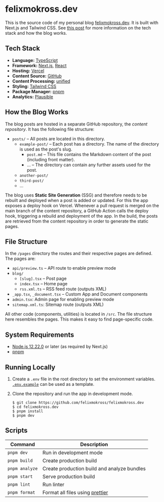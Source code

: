 # felixmokross.dev

This is the source code of my personal blog
[felixmokross.dev](https://felixmokross.dev). It is built with Next.js and
Tailwind CSS. See
[this post](https://www.felixmokross.dev/blog/build-nextjs-blog) for more
information on the tech stack and how the blog works.

## Tech Stack

- **Language:** [TypeScript](https://www.typescriptlang.org)
- **Framework:** [Next.js](https://nextjs.org), [React](https://reactjs.org)
- **Hosting:** [Vercel](https://vercel.com/dashboard)
- **Content Source:** [GitHub](https://github.com)
- **Content Processing:** [unified](https://unifiedjs.com)
- **Styling:** [Tailwind CSS](https://tailwindcss.com)
- **Package Manager:** [pnpm](https://pnpm.io)
- **Analytics:** [Plausible](https://plausible.io/)

## How the Blog Works

The blog posts are hosted in a separate GitHub repository, the _content
repository_. It has the following file structure:

- `posts/` – All posts are located in this directory.
  - `example-post/` – Each post has a directory. The name of the directory is
    used as the post's slug.
    - `post.md` – This file contains the Markdown content of the post (including
      front matter).
    - … – The directory can contain any further assets used for the post.
  - `another-post/`
  - `third-post/`
  - …

The blog uses **Static Site Generation** (SSG) and therefore needs to be rebuilt
and deployed when a post is added or updated. For this the app exposes a deploy
hook on Vercel. Whenever a pull request is merged on the main branch of the
content repository, a GitHub Action calls the deploy hook, triggering a rebuild
and deployment of the app. In the build, the posts are retrieved from the
content repository in order to generate the static pages.

## File Structure

In the `/pages` directory the routes and their respective pages are defined. The
pages are:

- `api/preview.ts` – API route to enable preview mode
- `blog/`
  - `[slug].tsx` – Post page
  - `index.tsx` – Home page
  - `rss.xml.ts` – RSS feed route (outputs XML)
- `_app.tsx`, `_document.tsx` – Custom App and Document components
- `admin.tsx`: Admin page for enabling preview mode
- `sitemap.xml.ts`: Sitemap route (outputs XML)

All other code (components, utilities) is located in `/src`. The file structure
here resembles the pages. This makes it easy to find page-specific code.

## System Requirements

- [Node.js 12.22.0](https://nodejs.org/) or later (as required by Next.js)
- [pnpm](https://pnpm.io)

## Running Locally

1. Create a `.env` file in the root directory to set the environment variables.
   [`.env.example`](./.env.example) can be used as a template.

2. Clone the repository and run the app in development mode.

   ```shell
   $ git clone https://github.com/felixmokross/felixmokross.dev
   $ cd felixmokross.dev
   $ pnpm install
   $ pnpm dev
   ```

## Scripts

| Command        | Description                                            |
| -------------- | ------------------------------------------------------ |
| `pnpm dev`     | Run in development mode                                |
| `pnpm build`   | Create production build                                |
| `pnpm analyze` | Create production build and analyze bundles            |
| `pnpm start`   | Serve production build                                 |
| `pnpm lint`    | Run linter                                             |
| `pnpm format`  | Format all files using [prettier](https://prettier.io) |
